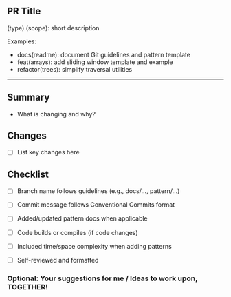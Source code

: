 ## PR Title

(type) (scope): short description

Examples:
- docs(readme): document Git guidelines and pattern template
- feat(arrays): add sliding window template and example
- refactor(trees): simplify traversal utilities

---

## Summary
- What is changing and why?

## Changes
- [ ] List key changes here

## Checklist
- [ ] Branch name follows guidelines (e.g., docs/..., pattern/...)
- [ ] Commit message follows Conventional Commits format
- [ ] Added/updated pattern docs when applicable
- [ ] Code builds or compiles (if code changes)
- [ ] Included time/space complexity when adding patterns
- [ ] Self-reviewed and formatted


### Optional: Your suggestions for me / Ideas to work upon, TOGETHER!